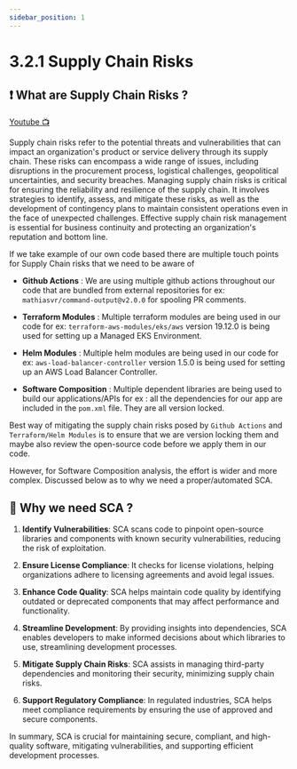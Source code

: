 ```yaml
---
sidebar_position: 1
---
```


# 3.2.1 Supply Chain Risks

## ❗ What are Supply Chain Risks ?

[Youtube 📺](https://www.youtube.com/watch?v=Am9417a87zU&t=3913s)

Supply chain risks refer to the potential threats and vulnerabilities that can impact an organization's product or service delivery through its supply chain. These risks can encompass a wide range of issues, including disruptions in the procurement process, logistical challenges, geopolitical uncertainties, and security breaches. Managing supply chain risks is critical for ensuring the reliability and resilience of the supply chain. It involves strategies to identify, assess, and mitigate these risks, as well as the development of contingency plans to maintain consistent operations even in the face of unexpected challenges. Effective supply chain risk management is essential for business continuity and protecting an organization's reputation and bottom line.

If we take example of our own code based there are multiple touch points for Supply Chain risks that we need to be aware of

- **Github Actions** : We are using multiple github actions throughout our code that are bundled from external repositories for ex: `mathiasvr/command-output@v2.0.0` for spooling PR comments.

- **Terraform Modules** : Multiple terraform modules are being used in our code for ex: `terraform-aws-modules/eks/aws` version 19.12.0 is being used for setting up a Managed EKS Environment.

- **Helm Modules** : Multiple helm modules are being used in our code for ex: `aws-load-balancer-controller` version 1.5.0 is being used for setting up an AWS Load Balancer Controller.

- **Software Composition** : Multiple dependent libraries are being used to build our applications/APIs for ex : all the dependencies for our app are included in the `pom.xml` file. They are all version locked.

Best way of mitigating the supply chain risks posed by `Github Actions` and `Terraform/Helm Modules` is to ensure that we are version locking them and maybe also review the open-source code before we apply them in our code.

However, for Software Composition analysis, the effort is wider and more complex. Discussed below as to why we need a proper/automated SCA.

## 🧪 Why we need SCA ?

1. **Identify Vulnerabilities**: SCA scans code to pinpoint open-source libraries and components with known security vulnerabilities, reducing the risk of exploitation.

2. **Ensure License Compliance**: It checks for license violations, helping organizations adhere to licensing agreements and avoid legal issues.

3. **Enhance Code Quality**: SCA helps maintain code quality by identifying outdated or deprecated components that may affect performance and functionality.

4. **Streamline Development**: By providing insights into dependencies, SCA enables developers to make informed decisions about which libraries to use, streamlining development processes.

5. **Mitigate Supply Chain Risks**: SCA assists in managing third-party dependencies and monitoring their security, minimizing supply chain risks.

6. **Support Regulatory Compliance**: In regulated industries, SCA helps meet compliance requirements by ensuring the use of approved and secure components.

In summary, SCA is crucial for maintaining secure, compliant, and high-quality software, mitigating vulnerabilities, and supporting efficient development processes.